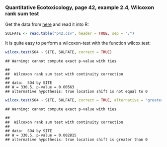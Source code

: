 ### Quantitative Ecotoxicology, page 42, example 2.4, Wilcoxon rank sum test

Get the data from [here](https://raw.github.com/EDiLD/r-ed/master/quantitative_ecotoxicology/data/p42.csv) and read it into R:




```r
SULFATE <- read.table("p42.csv", header = TRUE, sep = ";")
```



It is quite easy to perform a wilcoxon-test with the function wilcox.test:

```r
wilcox.test(SO4 ~ SITE, SULFATE, correct = TRUE)
```

```
## Warning: cannot compute exact p-value with ties
```

```
## 
## 	Wilcoxon rank sum test with continuity correction
## 
## data:  SO4 by SITE 
## W = 330.5, p-value = 0.00563
## alternative hypothesis: true location shift is not equal to 0
```



```r
wilcox.test(SO4 ~ SITE, SULFATE, correct = TRUE, alternative = "greater")
```

```
## Warning: cannot compute exact p-value with ties
```

```
## 
## 	Wilcoxon rank sum test with continuity correction
## 
## data:  SO4 by SITE 
## W = 330.5, p-value = 0.002815
## alternative hypothesis: true location shift is greater than 0
```



